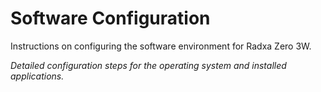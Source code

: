 # Software Configuration

Instructions on configuring the software environment for Radxa Zero 3W.

*Detailed configuration steps for the operating system and installed applications.*
